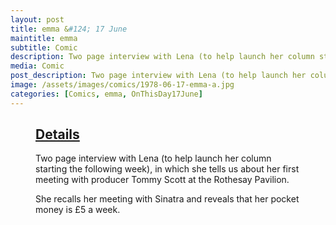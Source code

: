 ```yaml
---
layout: post
title: emma &#124; 17 June
maintitle: emma
subtitle: Comic
description: Two page interview with Lena (to help launch her column starting the following week), in which she tells us about her first meeting with producer Tommy Scott at the Rothesay Pavilion.
media: Comic
post_description: Two page interview with Lena (to help launch her column starting the following week), in which she tells us about her first meeting with producer Tommy Scott at the Rothesay Pavilion.
image: /assets/images/comics/1978-06-17-emma-a.jpg
categories: [Comics, emma, OnThisDay17June]
---
```


<figure class="fig3">
<div class="CardLayout">
<div class="CardItem"><h2 id="infobox1" class="infobox"><a href="#infobox1">Details</a></h2></div>
<div class="CardItem split">
<p>Two page interview with Lena (to help launch her column starting the following week), in which she tells us about her first meeting with producer Tommy Scott at the Rothesay Pavilion.</p>
<p>She recalls her meeting with Sinatra and reveals that her pocket money is £5 a week.</p>
</div>
</div>
</figure>

